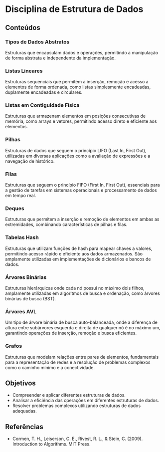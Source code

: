 # Disciplina de Estrutura de Dados

## Conteúdos

### Tipos de Dados Abstratos
Estruturas que encapsulam dados e operações, permitindo a manipulação de forma abstrata e independente da implementação.

### Listas Lineares
Estruturas sequenciais que permitem a inserção, remoção e acesso a elementos de forma ordenada, como listas simplesmente encadeadas, duplamente encadeadas e circulares.

### Listas em Contiguidade Física
Estruturas que armazenam elementos em posições consecutivas de memória, como arrays e vetores, permitindo acesso direto e eficiente aos elementos.

### Pilhas
Estruturas de dados que seguem o princípio LIFO (Last In, First Out), utilizadas em diversas aplicações como a avaliação de expressões e a navegação de histórico.

### Filas
Estruturas que seguem o princípio FIFO (First In, First Out), essenciais para a gestão de tarefas em sistemas operacionais e processamento de dados em tempo real.

### Deques
Estruturas que permitem a inserção e remoção de elementos em ambas as extremidades, combinando características de pilhas e filas.

### Tabelas Hash
Estruturas que utilizam funções de hash para mapear chaves a valores, permitindo acesso rápido e eficiente aos dados armazenados. São amplamente utilizadas em implementações de dicionários e bancos de dados.

### Árvores Binárias
Estruturas hierárquicas onde cada nó possui no máximo dois filhos, amplamente utilizadas em algoritmos de busca e ordenação, como árvores binárias de busca (BST).

### Árvores AVL
Um tipo de árvore binária de busca auto-balanceada, onde a diferença de altura entre subárvores esquerda e direita de qualquer nó é no máximo um, garantindo operações de inserção, remoção e busca eficientes.

### Grafos
Estruturas que modelam relações entre pares de elementos, fundamentais para a representação de redes e a resolução de problemas complexos como o caminho mínimo e a conectividade.

## Objetivos
- Compreender e aplicar diferentes estruturas de dados.
- Analisar a eficiência das operações em diferentes estruturas de dados.
- Resolver problemas complexos utilizando estruturas de dados adequadas.

## Referências
- Cormen, T. H., Leiserson, C. E., Rivest, R. L., & Stein, C. (2009). Introduction to Algorithms. MIT Press.